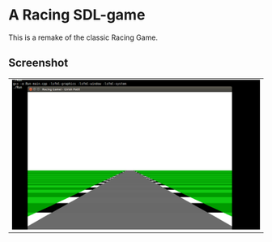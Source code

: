 # A Racing SDL-game

This is a remake of the classic Racing Game.

## Screenshot

<table>
<td>
	<img src="Screenshot.png" />
</td>
</table>
